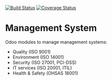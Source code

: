 [![Build Status](https://travis-ci.org/OCA/management-system.svg?branch=7.0)](https://travis-ci.org/OCA/management-system)
[![Coverage Status](https://coveralls.io/repos/OCA/management-system/badge.png?branch=7.0)](https://coveralls.io/r/OCA/management-system?branch=7.0)

Management System
=================

Odoo modules to manage management systems:

* Quality (ISO 9001)
* Environment (ISO 14001)
* Security (ISO 27001, PCI-DSS)
* IT services (ISO 20001, ITIL)
* Health & Safety (OHSAS 18001)

